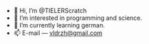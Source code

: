 - 👋 Hi, I’m @TIELERScratch
- 👀 I’m interested in programming and science.
- 🌱 I’m currently learning german.
- 📫 E-mail — vldrzh@gmail.com
